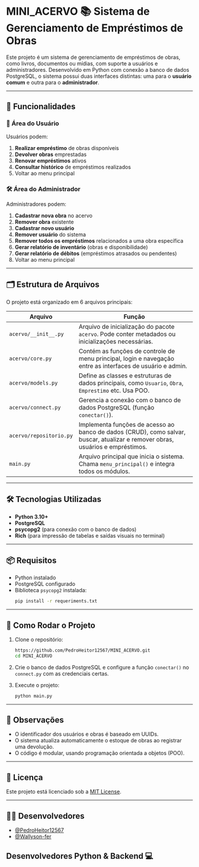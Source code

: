 # MINI_ACERVO 📚 Sistema de Gerenciamento de Empréstimos de Obras

Este projeto é um sistema de gerenciamento de empréstimos de obras, como livros, documentos ou mídias, com suporte a usuários e administradores. Desenvolvido em Python com conexão a banco de dados PostgreSQL, o sistema possui duas interfaces distintas: uma para o **usuário comum** e outra para o **administrador**.

---

## 🚀 Funcionalidades

### 👤 Área do Usuário

Usuários podem:

1. **Realizar empréstimo** de obras disponíveis  
2. **Devolver obras** emprestadas  
3. **Renovar empréstimos** ativos  
4. **Consultar histórico** de empréstimos realizados  
0. Voltar ao menu principal

### 🛠️ Área do Administrador

Administradores podem:

1. **Cadastrar nova obra** no acervo  
2. **Remover obra** existente  
3. **Cadastrar novo usuário**  
4. **Remover usuário** do sistema  
5. **Remover todos os empréstimos** relacionados a uma obra específica  
6. **Gerar relatório de inventário** (obras e disponibilidade)  
7. **Gerar relatório de débitos** (empréstimos atrasados ou pendentes)  
0. Voltar ao menu principal

---

## 🗂 Estrutura de Arquivos

O projeto está organizado em 6 arquivos principais:

| Arquivo                | Função                                                                 |
|------------------------|------------------------------------------------------------------------|
| `acervo/__init__.py`   | Arquivo de inicialização do pacote `acervo`. Pode conter metadados ou inicializações necessárias. |
| `acervo/core.py`       | Contém as funções de controle de menu principal, login e navegação entre as interfaces de usuário e admin. |
| `acervo/models.py`     | Define as classes e estruturas de dados principais, como `Usuario`, `Obra`, `Emprestimo` etc. Usa POO. |
| `acervo/connect.py`    | Gerencia a conexão com o banco de dados PostgreSQL (função `conectar()`). |
| `acervo/repositorio.py`| Implementa funções de acesso ao banco de dados (CRUD), como salvar, buscar, atualizar e remover obras, usuários e empréstimos. |
| `main.py`              | Arquivo principal que inicia o sistema. Chama `menu_principal()` e integra todos os módulos. |

---

## 🛠️ Tecnologias Utilizadas

- **Python 3.10+**
- **PostgreSQL**
- **psycopg2** (para conexão com o banco de dados)
- **Rich** (para impressão de tabelas e saídas visuais no terminal)

---

## 📦 Requisitos

- Python instalado
- PostgreSQL configurado
- Biblioteca `psycopg2` instalada:
  ```bash
  pip install -r requeriments.txt
  ```

---

## 🧪 Como Rodar o Projeto

1. Clone o repositório:

   ```bash
   https://github.com/PedroHeitor12567/MINI_ACERVO.git
   cd MINI_ACERVO
   ```

2. Crie o banco de dados PostgreSQL e configure a função `conectar()` no `connect.py` com as credenciais certas.

3. Execute o projeto:

   ```bash
   python main.py
   ```

---

## 📌 Observações

- O identificador dos usuários e obras é baseado em UUIDs.
- O sistema atualiza automaticamente o estoque de obras ao registrar uma devolução.
- O código é modular, usando programação orientada a objetos (POO).

---

## 📄 Licença

Este projeto está licenciado sob a [MIT License](LICENSE).

---

## 👨‍💻 Desenvolvedores

- [@PedroHeitor12567](https://github.com/PedroHeitor12567) 
- [@Wallyson-fer](https://github.com/Wallyson-fer)
## Desenvolvedores Python & Backend 💻